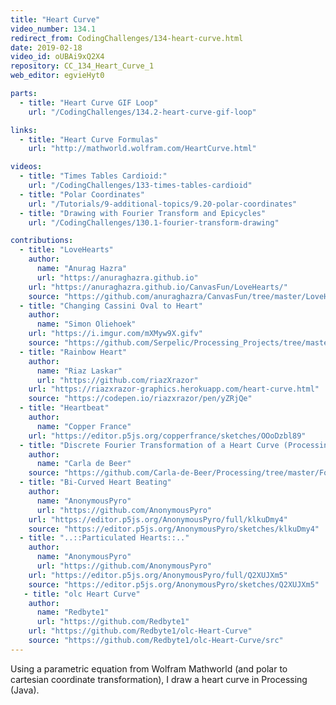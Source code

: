 ```yaml
---
title: "Heart Curve"
video_number: 134.1
redirect_from: CodingChallenges/134-heart-curve.html
date: 2019-02-18
video_id: oUBAi9xQ2X4
repository: CC_134_Heart_Curve_1
web_editor: egvieHyt0

parts:
  - title: "Heart Curve GIF Loop"
    url: "/CodingChallenges/134.2-heart-curve-gif-loop"

links:
  - title: "Heart Curve Formulas"
    url: "http://mathworld.wolfram.com/HeartCurve.html"

videos:
  - title: "Times Tables Cardioid:"
    url: "/CodingChallenges/133-times-tables-cardioid"
  - title: "Polar Coordinates"
    url: "/Tutorials/9-additional-topics/9.20-polar-coordinates"
  - title: "Drawing with Fourier Transform and Epicycles"
    url: "/CodingChallenges/130.1-fourier-transform-drawing"

contributions:
  - title: "LoveHearts"
    author:
      name: "Anurag Hazra"
      url: "https://anuraghazra.github.io"
    url: "https://anuraghazra.github.io/CanvasFun/LoveHearts/"
    source: "https://github.com/anuraghazra/CanvasFun/tree/master/LoveHearts"
  - title: "Changing Cassini Oval to Heart"
    author:
      name: "Simon Oliehoek"
    url: "https://i.imgur.com/mXMyw9X.gifv"
    source: "https://github.com/Serpelic/Processing_Projects/tree/master/Changing_heart"
  - title: "Rainbow Heart"
    author:
      name: "Riaz Laskar"
      url: "https://github.com/riazXrazor"
    url: "https://riazxrazor-graphics.herokuapp.com/heart-curve.html"
    source: "https://codepen.io/riazxrazor/pen/yZRjQe"
  - title: "Heartbeat"
    author:
      name: "Copper France"
    url: "https://editor.p5js.org/copperfrance/sketches/OOoDzbl89"
  - title: "Discrete Fourier Transformation of a Heart Curve (Processing)"
    author:
      name: "Carla de Beer"
    source: "https://github.com/Carla-de-Beer/Processing/tree/master/Fourier%20Transformations/FourierTransformHeart"
  - title: "Bi-Curved Heart Beating"
    author:
      name: "AnonymousPyro"
      url: "https://github.com/AnonymousPyro"
    url: "https://editor.p5js.org/AnonymousPyro/full/klkuDmy4"
    source: "https://editor.p5js.org/AnonymousPyro/sketches/klkuDmy4"
  - title: "..::Particulated Hearts::.."
    author:
      name: "AnonymousPyro"
      url: "https://github.com/AnonymousPyro"
    url: "https://editor.p5js.org/AnonymousPyro/full/Q2XUJXm5"
    source: "https://editor.p5js.org/AnonymousPyro/sketches/Q2XUJXm5"
   - title: "olc Heart Curve"
    author:
      name: "Redbyte1"
      url: "https://github.com/Redbyte1"
    url: "https://github.com/Redbyte1/olc-Heart-Curve"
    source: "https://github.com/Redbyte1/olc-Heart-Curve/src"
---
```


Using a parametric equation from Wolfram Mathworld (and polar to cartesian coordinate transformation), I draw a heart curve in Processing (Java).
